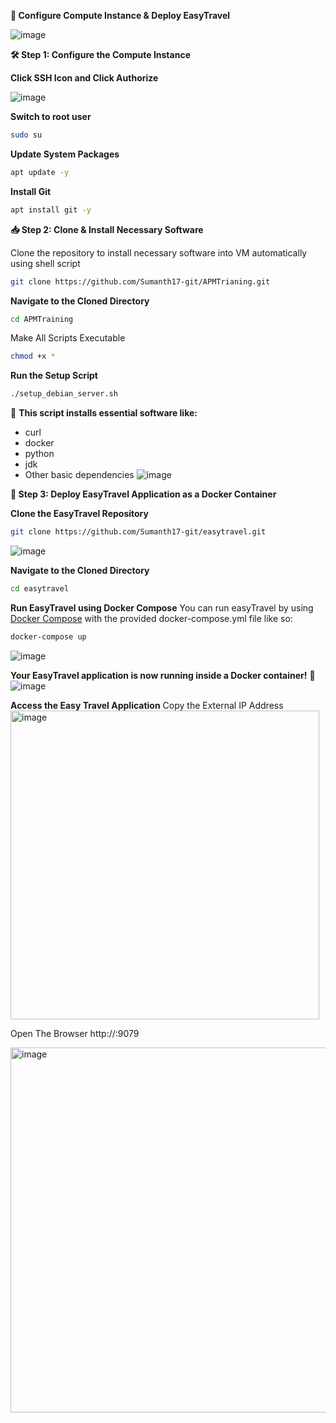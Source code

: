 **🚀 Configure Compute Instance & Deploy EasyTravel**

![image](https://github.com/user-attachments/assets/49cdac0a-9830-4b26-be65-fb599d9ce085)

**🛠️ Step 1: Configure the Compute Instance**

**Click SSH Icon and Click Authorize**

![image](https://github.com/user-attachments/assets/0054a32b-a5b0-4090-9c6b-f0caa31c90c3)

**Switch to root user**
```bash
sudo su
```
**Update System Packages**
```bash
apt update -y
```
**Install Git**
```bash
apt install git -y
```
**📥 Step 2: Clone & Install Necessary Software**

Clone the repository to install necessary software into VM automatically using shell script
```bash
git clone https://github.com/Sumanth17-git/APMTrianing.git
```
**Navigate to the Cloned Directory**
```bash
cd APMTraining
```
Make All Scripts Executable
```bash
chmod +x *
```
**Run the Setup Script**
```bash
./setup_debian_server.sh
```
📌 **This script installs essential software like:**
- curl
- docker
- python
- jdk
- Other basic dependencies
![image](https://github.com/user-attachments/assets/0394edc6-f57e-4540-b28b-4a6ade1df2df)


**🚀 Step 3: Deploy EasyTravel Application as a Docker Container**

**Clone the EasyTravel Repository**
```bash
git clone https://github.com/Sumanth17-git/easytravel.git
```
![image](https://github.com/user-attachments/assets/a72ec3a4-78bd-4a1c-ae4b-3eb418dfdfb8)

**Navigate to the Cloned Directory**
```bash
cd easytravel
```
**Run EasyTravel using Docker Compose**
You can run easyTravel by using [Docker Compose](https://docs.docker.com/compose/) with the provided docker-compose.yml file like so:
```bash
docker-compose up
```
![image](https://github.com/user-attachments/assets/8c9decca-46fd-496f-a997-d1e3101d7c6b)

**Your EasyTravel application is now running inside a Docker container!** 🎉
![image](https://github.com/user-attachments/assets/a5da32a1-d1d0-40f9-8908-37ac2d46147f)

**Access the Easy Travel Application**
Copy the External IP Address
<img width="494" alt="image" src="https://github.com/user-attachments/assets/df7b2f68-332b-48f5-9c94-c568adfbe56e" />

Open The Browser
http://<externalip>:9079

<img width="584" alt="image" src="https://github.com/user-attachments/assets/a6598d24-df3f-4d2b-8753-ddf713f4cafe" />




